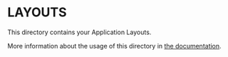 # LAYOUTS



This directory contains your Application Layouts.

More information about the usage of this directory in [the documentation](https://nuxtjs.org/guide/views#layouts).
